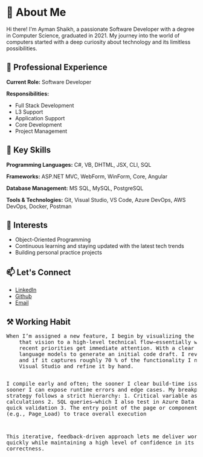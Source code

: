 <h1>👋 About Me</h1>
<p>Hi there! I'm Ayman Shaikh, a passionate Software Developer with a degree in Computer Science, graduated in 2021. My journey into the world of computers started with a deep curiosity about technology and its limitless possibilities.</p>

<h2>🌟 Professional Experience</h2>
<p><strong>Current Role:</strong> Software Developer</p>
<p><strong>Responsibilities:</strong></p>
<ul>
    <li>Full Stack Development</li>
    <li>L3 Support</li>
    <li>Application Support</li>
    <li>Core Development</li>
    <li>Project Management</li>
</ul>

<h2>🔑 Key Skills</h2>
<p><strong>Programming Languages:</strong> C#, VB, DHTML, JSX, CLI, SQL</p>
<p><strong>Frameworks:</strong> ASP.NET MVC, WebForm, WinForm, Core, Angular</p>
<p><strong>Database Management:</strong> MS SQL, MySQL, PostgreSQL</p>
<p><strong>Tools & Technologies:</strong> Git, Visual Studio, VS Code, Azure DevOps, AWS DevOps, Docker, Postman</p>

<h2>🎯 Interests</h2>
<ul>
    <li>Object-Oriented Programming</li>
    <li>Continuous learning and staying updated with the latest tech trends</li>
    <li>Building personal practice projects</li>
</ul>

<h2>📫 Let's Connect</h2>
<ul>
    <li><a href="https://www.linkedin.com/in/ayman-riyaz-shaikh" target="_blank">LinkedIn</a></li>
    <li><a href="https://github.com/zebwoy/" target="_blank">Github</a></li>
    <li><a href="mailto:imanriyaj@gmail.com">Email</a></li>
</ul>

<h2>⚒️ Working Habit</h2>
<pre>When I’m assigned a new feature, I begin by visualizing the end‑user experience and mapping
    that vision to a high‑level technical flow—essentially working in a LIFO style so the most
    recent priorities get immediate attention. With a clear design in mind, I use large
    language models to generate an initial code draft. I review the output carefully,
    and if it captures roughly 70 % of the functionality I need, I pull it into 
    Visual Studio and refine it by hand.

I compile early and often; the sooner I clear build‑time issues, the sooner I can expose runtime
errors and edge cases. My breakpoint strategy follows a strict hierarchy:
    1. Critical variable assignments or calculations
    2. SQL queries—which I also test in Azure Data Studio for quick validation
    3. The entry point of the page or component (e.g., Page_Load) to trace overall execution

This iterative, feedback‑driven approach lets me deliver working code quickly while maintaining
a high level of confidence in its correctness.</pre>
